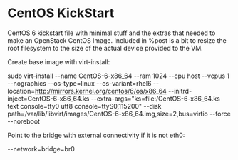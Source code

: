 CentOS KickStart
==========

CentOS 6 kickstart file with minimal stuff and the extras that needed to make an OpenStack CentOS Image. Included in %post is a bit to resize the root filesystem to the size of the actual device provided to the VM.

Create base image with virt-install:

sudo virt-install --name CentOS-6-x86_64 --ram 1024 --cpu host --vcpus 1 --nographics --os-type=linux --os-variant=rhel6 --location=http://mirrors.kernel.org/centos/6/os/x86_64 --initrd-inject=CentOS-6-x86_64.ks --extra-args="ks=file:/CentOS-6-x86_64.ks text console=tty0 utf8 console=ttyS0,115200" --disk path=/var/lib/libvirt/images/CentOS-6-x86_64.img,size=2,bus=virtio --force --noreboot


Point to the bridge with external connectivity if it is not eth0:

--network=bridge=br0
